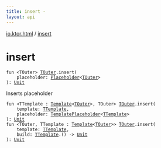 ```yaml
---
title: insert - 
layout: api
---
```


<div class='api-docs-breadcrumbs'><a href="index.html">io.ktor.html</a> / <a href="./insert.html">insert</a></div>

# insert

<div class="overload-group" markdown="1">

<div class="signature"><code><span class="keyword">fun </span><span class="symbol">&lt;</span><span class="identifier">TOuter</span><span class="symbol">&gt;</span> <a href="insert.html#TOuter"><span class="identifier">TOuter</span></a><span class="symbol">.</span><span class="identifier">insert</span><span class="symbol">(</span><br/>&nbsp;&nbsp;&nbsp;&nbsp;<span class="parameterName" id="io.ktor.html$insert(io.ktor.html.insert.TOuter, io.ktor.html.Placeholder((io.ktor.html.insert.TOuter)))/placeholder">placeholder</span><span class="symbol">:</span>&nbsp;<a href="-placeholder/index.html"><span class="identifier">Placeholder</span></a><span class="symbol">&lt;</span><a href="insert.html#TOuter"><span class="identifier">TOuter</span></a><span class="symbol">&gt;</span><br/><span class="symbol">)</span><span class="symbol">: </span><a href="https://kotlinlang.org/api/latest/jvm/stdlib/kotlin/-unit/index.html"><span class="identifier">Unit</span></a></code></div>

Inserts placeholder

</div>
<div class="overload-group" markdown="1">

<div class="signature"><code><span class="keyword">fun </span><span class="symbol">&lt;</span><span class="identifier">TTemplate</span>&nbsp;<span class="symbol">:</span>&nbsp;<a href="-template/index.html"><span class="identifier">Template</span></a><span class="symbol">&lt;</span><a href="insert.html#TOuter"><span class="identifier">TOuter</span></a><span class="symbol">&gt;</span><span class="symbol">, </span><span class="identifier">TOuter</span><span class="symbol">&gt;</span> <a href="insert.html#TOuter"><span class="identifier">TOuter</span></a><span class="symbol">.</span><span class="identifier">insert</span><span class="symbol">(</span><br/>&nbsp;&nbsp;&nbsp;&nbsp;<span class="parameterName" id="io.ktor.html$insert(io.ktor.html.insert.TOuter, io.ktor.html.insert.TTemplate, io.ktor.html.TemplatePlaceholder((io.ktor.html.insert.TTemplate)))/template">template</span><span class="symbol">:</span>&nbsp;<a href="insert.html#TTemplate"><span class="identifier">TTemplate</span></a><span class="symbol">, </span><br/>&nbsp;&nbsp;&nbsp;&nbsp;<span class="parameterName" id="io.ktor.html$insert(io.ktor.html.insert.TOuter, io.ktor.html.insert.TTemplate, io.ktor.html.TemplatePlaceholder((io.ktor.html.insert.TTemplate)))/placeholder">placeholder</span><span class="symbol">:</span>&nbsp;<a href="-template-placeholder/index.html"><span class="identifier">TemplatePlaceholder</span></a><span class="symbol">&lt;</span><a href="insert.html#TTemplate"><span class="identifier">TTemplate</span></a><span class="symbol">&gt;</span><br/><span class="symbol">)</span><span class="symbol">: </span><a href="https://kotlinlang.org/api/latest/jvm/stdlib/kotlin/-unit/index.html"><span class="identifier">Unit</span></a></code></div>

<div class="signature"><code><span class="keyword">fun </span><span class="symbol">&lt;</span><span class="identifier">TOuter</span><span class="symbol">, </span><span class="identifier">TTemplate</span>&nbsp;<span class="symbol">:</span>&nbsp;<a href="-template/index.html"><span class="identifier">Template</span></a><span class="symbol">&lt;</span><a href="insert.html#TOuter"><span class="identifier">TOuter</span></a><span class="symbol">&gt;</span><span class="symbol">&gt;</span> <a href="insert.html#TOuter"><span class="identifier">TOuter</span></a><span class="symbol">.</span><span class="identifier">insert</span><span class="symbol">(</span><br/>&nbsp;&nbsp;&nbsp;&nbsp;<span class="parameterName" id="io.ktor.html$insert(io.ktor.html.insert.TOuter, io.ktor.html.insert.TTemplate, kotlin.Function1((io.ktor.html.insert.TTemplate, kotlin.Unit)))/template">template</span><span class="symbol">:</span>&nbsp;<a href="insert.html#TTemplate"><span class="identifier">TTemplate</span></a><span class="symbol">, </span><br/>&nbsp;&nbsp;&nbsp;&nbsp;<span class="parameterName" id="io.ktor.html$insert(io.ktor.html.insert.TOuter, io.ktor.html.insert.TTemplate, kotlin.Function1((io.ktor.html.insert.TTemplate, kotlin.Unit)))/build">build</span><span class="symbol">:</span>&nbsp;<a href="insert.html#TTemplate"><span class="identifier">TTemplate</span></a><span class="symbol">.</span><span class="symbol">(</span><span class="symbol">)</span>&nbsp;<span class="symbol">-&gt;</span>&nbsp;<a href="https://kotlinlang.org/api/latest/jvm/stdlib/kotlin/-unit/index.html"><span class="identifier">Unit</span></a><br/><span class="symbol">)</span><span class="symbol">: </span><a href="https://kotlinlang.org/api/latest/jvm/stdlib/kotlin/-unit/index.html"><span class="identifier">Unit</span></a></code></div>

</div>

